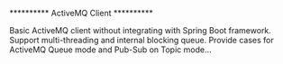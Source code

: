 ********** ActiveMQ Client **********

Basic ActiveMQ client without integrating with Spring Boot framework.
Support multi-threading and internal blocking queue.
Provide cases for ActiveMQ Queue mode and Pub-Sub on Topic mode...